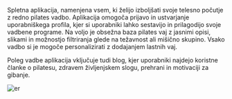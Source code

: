 Spletna aplikacija, namenjena vsem, ki želijo izboljšati svoje telesno počutje z redno pilates vadbo. Aplikacija omogoča prijavo in ustvarjanje uporabniškega profila, kjer si uporabniki lahko sestavijo in prilagodijo svoje vadbene programe. Na voljo je obsežna baza pilates vaj z jasnimi opisi, slikami in možnostjo filtriranja glede na težavnost ali mišično skupino.
Vsako vadbo si je mogoče personalizirati z dodajanjem lastnih vaj.

Poleg vadbe aplikacija vključuje tudi blog, kjer uporabniki najdejo koristne članke o pilatesu, zdravem življenjskem slogu, prehrani in motivaciji za gibanje.

![er](https://github.com/user-attachments/assets/081a85d3-5db0-44bd-8ec7-db5ef13ca6ef)
